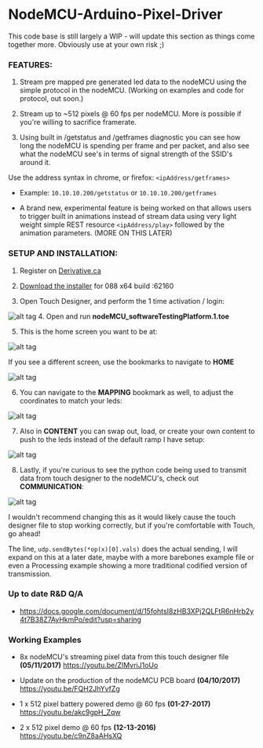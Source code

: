# NodeMCU-Arduino-Pixel-Driver
This code base is still largely a WIP - will update this section as things come together more. Obviously use at your own risk ;)

### FEATURES:

1. Stream pre mapped pre generated led data to the nodeMCU using the simple protocol in the nodeMCU. (Working on examples and code for protocol, out soon.)

2. Stream up to ~512 pixels @ 60 fps per nodeMCU. More is possible if you're willing to sacrifice framerate.

3. Using built in /getstatus and /getframes diagnostic you can see how long the nodeMCU is spending per frame and per packet, and also see what the nodeMCU see's in terms of signal strength of the SSID's around it.

 Use the address syntax in chrome, or firefox: `<ipAddress/getframes>`

 - Example: `10.10.10.200/getstatus` or `10.10.10.200/getframes`

 - A brand new, experimental feature is being worked on that allows users to trigger built in animations instead of stream data using very light weight simple REST resource `<ipAddress/play>` followed by the animation parameters. (MORE ON THIS LATER)

### SETUP AND INSTALLATION:

1. Register on [Derivative.ca]

2. [Download the installer] for 088 x64 build  :62160

3. Open Touch Designer, and perform the 1 time activation / login:

 ![alt tag](http://www.enviral-design.com/downloads/loginToTouch.jpg)
4. Open and run **nodeMCU_softwareTestingPlatform.1.toe**

5. This is the home screen you want to be at:

 ![alt tag](http://www.enviral-design.com/blog/wp-content/uploads/2017/05/nodeMCU_driverSoftware.jpg)

 If you see a different screen, use the bookmarks to navigate to **HOME**

 ![alt tag](http://www.enviral-design.com/blog/wp-content/uploads/2017/05/nodeMCU_driverSoftware_homeScreen.jpg)

6. You can navigate to the **MAPPING** bookmark as well, to adjust the coordinates to match your leds:

 ![alt tag](http://www.enviral-design.com/blog/wp-content/uploads/2017/05/nodeMCU_driverSoftware_mappingScreen.jpg)

7. Also in **CONTENT** you can swap out, load, or create your own content to push to the leds instead of the default ramp I have setup:

 ![alt tag](http://www.enviral-design.com/blog/wp-content/uploads/2017/05/nodeMCU_driverSoftware_animations.jpg)

8. Lastly, if you're curious to see the python code being used to transmit data from touch designer to the nodeMCU's, check out **COMMUNICATION**:

 ![alt tag](http://www.enviral-design.com/blog/wp-content/uploads/2017/05/nodeMCU_driverSoftware_UDPOutcode.jpg)

 I wouldn't recommend changing this as it would likely cause the touch designer file to stop working correctly, but if you're comfortable with Touch, go ahead!

 The line, `udp.sendBytes(*op(x)[0].vals)` does the actual sending, I will expand on this at a later date, maybe with a more barebones example file or even a Processing example showing a more traditional codified version of transmission.



### Up to date R&D Q/A

- https://docs.google.com/document/d/15fohtsI8zHB3XPj2QLFtR6nHrb2y4t7B38Z7AyHkmPo/edit?usp=sharing


### Working Examples

* 8x nodeMCU's streaming pixel data from this touch designer file **(05/11/2017)** https://youtu.be/ZIMvriJ1oUo

* Update on the production of the nodeMCU PCB board **(04/10/2017)**
https://youtu.be/FQH2JhYvfZg

* 1 x 512 pixel battery powered demo @ 60 fps **(01-27-2017)**
https://youtu.be/akc9gpH_Zqw

* 2 x 512 pixel demo @ 60 fps **(12-13-2016)**
https://youtu.be/c9nZ8aAHsXQ


[Derivative.ca]: <http://www.derivative.ca/Login/RegisterForm.asp>
[Download the installer]: https://www.derivative.ca/088/Downloads/
